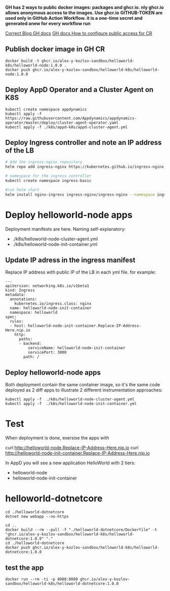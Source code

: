 **GH has 2 ways to public docker images: packages and ghcr.io. nly ghcr.io allows anonymous access to the images. Use ghcr.io**
**GITHUB-TOKEN are used only in GitHub Action Workflow. it is a one-time secret and generated anew for every workflow run**

[Correct Blog ](https://blog.bitsrc.io/using-github-container-registry-in-practice-295677c6f65e)
[GH docs](https://docs.github.com/en/github/authenticating-to-github/creating-a-personal-access-token)
[GH docs How to configure public access for CR](https://ghcr.io/en/packages/guides/configuring-access-control-and-visibility-for-container-images)

## Publish docker image in GH CR
```                                                                                                                              cat ~/gh-token.txt | docker login https://ghcr.io -u alex-y-kozlov --password-stdin
docker build -t ghcr.io/alex-y-kozlov-sandbox/helloworld-k8s/helloworld-node:1.0.0 .
docker push ghcr.io/alex-y-kozlov-sandbox/helloworld-k8s/helloworld-node:1.0.0
```
## Deploy AppD Operator and a Cluster Agent on K8S

```
kubectl create namespace appdynamics
kubectl apply -f https://raw.githubusercontent.com/Appdynamics/appdynamics-operator/master/deploy/cluster-agent-operator.yaml
kubectl apply -f ./k8s/appd-k8s/appd-cluster-agent.yml
```

## Deploy Ingress controller and note an IP address of the LB
```sh
# Add the ingress-nginx repository
helm repo add ingress-nginx https://kubernetes.github.io/ingress-nginx

# namespace for the ingress controller
kubectl create namespace ingress-basic

#run helm chart
helm install nginx-ingress ingress-nginx/ingress-nginx --namespace ingress-basic --set controller.replicaCount=2 --set controller.nodeSelector."beta\.kubernetes\.io/os"=linux --set defaultBackend.nodeSelector."beta\.kubernetes\.io/os"=linux --set controller.admissionWebhooks.patch.nodeSelector."beta\.kubernetes\.io/os"=linux   --set controller.service.externalTrafficPolicy=Local
```

# Deploy helloworld-node apps
Deployment manifests are here. Naming self-explanatory:

- ./k8s/helloworld-node-cluster-agent.yml
- ./k8s/helloworld-node-init-container.yml

## Update IP adress in the ingress manifest
Replace IP address with public IP of the LB in each yml file. for example:
```
---
apiVersion: networking.k8s.io/v1beta1
kind: Ingress
metadata:
  annotations:
    kubernetes.io/ingress.class: nginx
  name: helloworld-node-init-container
  namespace: helloworld
spec:
  rules:
  - host: helloworld-node-init-container.Replace-IP-Address-Here.nip.io
    http:
      paths:
      - backend:
          serviceName: helloworld-node-init-container
          servicePort: 3000
        path: /
```
## Deploy helloworld-node apps
Both deployment contain the same container image, so it's the same code deployed as 2 diff apps to illustrate 2 different instrumentation approaches:

``` 
kubectl apply -f  ./k8s/helloworld-node-cluster-agent.yml
kubectl apply -f  ./k8s/helloworld-node-init-container.yml
```

# Test
When deployment is done, exersise the apps with

curl http://helloworld-node.Replace-IP-Address-Here.nip.io
curl http://helloworld-node-init-container.Replace-IP-Address-Here.nip.io

In AppD you will see a new application HelloWorld with 2 tiers:

- helloworld-node
- helloworld-node-init-container


# helloworld-dotnetcore

```
cd ./helloworld-dotnetcore
dotnet new webapp --no-https
```

```
cd ..
docker build --rm --pull -f "./helloworld-dotnetcore/Dockerfile" -t "ghcr.io/alex-y-kozlov-sandbox/helloworld-k8s/helloworld-dotnetcore:1.0.0" "." 
cd ./helloworld-dotnetcore
docker push ghcr.io/alex-y-kozlov-sandbox/helloworld-k8s/helloworld-dotnetcore:1.0.0
```

## test the app
```
docker run --rm -ti -p 8080:8080 ghcr.io/alex-y-kozlov-sandbox/helloworld-k8s/helloworld-dotnetcore:1.0.0
```
